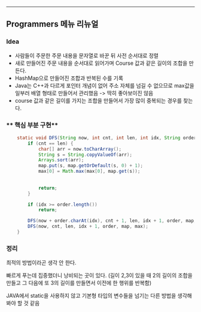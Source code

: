 ---
## Programmers 메뉴 리뉴얼
### **Idea**
* 사람들이 주문한 주문 내용을 문자열로 바꾼 뒤 사전 순서대로 정렬
* 새로 만들어진 주문 내용을 순서대로 읽어가며 Course 값과 같은 길이의 조합을 만든다.
* HashMap으로 만들어진 조합과 반복된 수를 기록
* Java는 C++과 다르게 포인터 개념이 없어 주소 자체를 넘길 수 없으므로 max값을 일부러 배열 형태로 만들어서 관리했음 -> 딱히 좋아보이진 않음 
* course 값과 같은 길이를 가지는 조합을 만들어서 가장 많이 중복되는 경우를 찾는다.


### ** 핵심 부분 구현**
```java        
	static void DFS(String now, int cnt, int len, int idx, String order, HashMap<String, Integer> map, int[] max) {
		if (cnt == len) {
			char[] arr = now.toCharArray();
			String s = String.copyValueOf(arr);
			Arrays.sort(arr);
			map.put(s, map.getOrDefault(s, 0) + 1);
			max[0] = Math.max(max[0], map.get(s));
			
			
			return;
		}

		if (idx >= order.length())
			return;

		DFS(now + order.charAt(idx), cnt + 1, len, idx + 1, order, map, max);
		DFS(now, cnt, len, idx + 1, order, map, max);
	}        
```

### 정리
최적의 방법이라곤 생각 안 한다.

빠르게 푸는데 집중했더니 낭비되는 곳이 있다. (길이 2,3이 있을 때 2의 길이의 조합을 만들고 그 다음에 또 3의 길이를 만들면서 이전에 한 행위를 반복함)

JAVA에서 static을 사용하지 않고 기본형 타입의 변수들을 넘기는 다른 방법을 생각해봐야 할 것 같음
